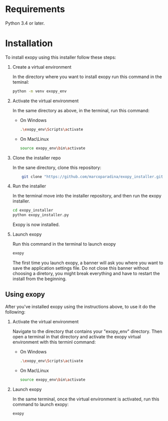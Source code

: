 # Requirements

Python 3.4 or later.

# Installation

To install exopy using this installer follow these steps: 

1. Create a virtual environment

    In the directory where you want to install exopy run this command in the teminal:

     ```bash
     python -m venv exopy_env
     ```

1. Activate the virtual environment

    In the same directory as above, in the terminal, run this command:

    - On Windows
        ```bash
        .\exopy_env\Scripts\activate
        ```
    - On Mac\Linux
        ```bash
        source exopy_env\bin\activate
        ```

1. Clone the installer repo

    In the sane directory, clone this repository:
    ```bash
        git clone "https://github.com/marcoparadina/exopy_installer.git"
    ```


1. Run the installer

    In the terminal move into the installer repository, and then run the exopy installer.

    ```bash
    cd exopy_installer
    python exopy_installer.py
    ```
    Exopy is now installed. 

1. Launch exopy
    
    Run this command in the terminal to launch exopy

    ```bash
    exopy
    ```

    The first time you launch exopy, a banner will ask you where you want to save the application settings file. Do not close this banner without choosing a diretory, you might break everything and  have to restart the install from the beginning.

## Using exopy

After you've installed exopy using the instructions above, to use it do the following: 

1. Activate the virtual environment

    Navigate to the directory that contains your "exopy_env" directory. Then open a terminal in that directory and activate the exopy virtual environment with this terminl command:

    - On Windows
        ```bash
        .\exopy_env\Scripts\activate
        ```
    - On Mac\Linux
        ```bash
        source exopy_env\bin\activate
        ```
1. Launch exopy

    In the same terminal, once the virtual environment is activated, run this command to launch exopy:

    ```bash
    exopy
    ```
